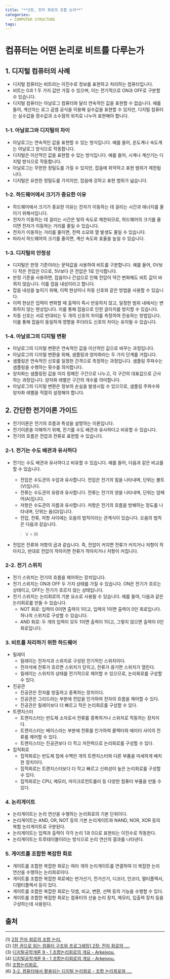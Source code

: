 ```yaml
---
title: "**2장, 전자 회로의 조합 논리**"
categories:
  - COMPUTER STRUCTURE
tags:
---
```

# 컴퓨터는 어떤 논리로 비트를 다루는가

## 1. 디지털 컴퓨터의 사례
- 디지털 컴퓨터는 비트라는 이진수로 정보를 표현하고 처리하는 컴퓨터입니다.
- 비트는 0과 1 두 가지 값만 가질 수 있으며, 이는 전기적으로 ON과 OFF로 구분할 수 있습니다.
- 디지털 컴퓨터는 아날로그 컴퓨터와 달리 연속적인 값을 표현할 수 없습니다. 예를 들어, 계산자는 로그 곱셈 공식을 이용해 실수값을 표현할 수 있지만, 디지털 컴퓨터는 실수값을 정수값과 소수점의 위치로 나누어 표현해야 합니다.

### 1-1. 아날로그와 디지털의 차이
- 아날로그는 연속적인 값을 표현할 수 있는 방식입니다. 예를 들어, 온도계나 속도계는 아날로그 방식으로 작동합니다.
- 디지털은 이산적인 값을 표현할 수 있는 방식입니다. 예를 들어, 시계나 계산기는 디지털 방식으로 작동합니다.
- 아날로그는 무한한 정밀도를 가질 수 있지만, 잡음에 취약하고 표현 범위가 제한됩니다.
- 디지털은 유한한 정밀도를 가지지만, 잡음에 강하고 표현 범위가 넓습니다.

### 1-2. 하드웨어에서 크기가 중요한 이유
- 하드웨어에서 크기가 중요한 이유는 전자가 이동하는 데 걸리는 시간과 에너지를 줄이기 위해서입니다.
- 전자가 이동하는 데 걸리는 시간은 빛의 속도로 제한되므로, 하드웨어의 크기를 줄이면 전자가 이동하는 거리를 줄일 수 있습니다.
- 전자가 이동하는 거리를 줄이면, 전력 소모와 열 발생도 줄일 수 있습니다.
- 따라서 하드웨어의 크기를 줄이면, 계산 속도와 효율을 높일 수 있습니다.

### 1-3. 디지털의 안정성
- 디지털은 판정 기준이라는 문턱값을 사용하여 비트를 구분합니다. 예를 들어, 0V보다 작은 전압은 0으로, 5V보다 큰 전압은 1로 인식합니다.
- 판정 기준을 사용하면, 잡음이나 간섭으로 인해 전압이 약간 변화해도 비트 값이 바뀌지 않습니다. 이를 잡음 내성이라고 합니다.
- 잡음 내성을 높이기 위해, 이력 현상이나 차동 신호와 같은 방법을 사용할 수 있습니다.
- 이력 현상은 입력이 변화할 때 출력이 즉시 반응하지 않고, 일정한 범위 내에서는 변화하지 않는 현상입니다. 이를 통해 잡음으로 인한 글리치를 방지할 수 있습니다.
- 차동 신호는 서로 반대되는 두 개의 신호의 차이를 측정하여 전송하는 방법입니다. 이를 통해 잡음이 동일하게 영향을 주더라도 신호의 차이는 유지될 수 있습니다.

### 1-4. 아날로그의 디지털 변환
- 아날로그의 디지털 변환은 연속적인 값을 이산적인 값으로 바꾸는 과정입니다.
- 아날로그의 디지털 변환을 위해, 샘플링과 양자화라는 두 가지 단계를 거칩니다.
- 샘플링은 연속적인 신호를 일정한 간격으로 측정하는 과정입니다. 샘플링 주파수는 샘플링을 수행하는 횟수를 의미합니다.
- 양자화는 샘플링된 값을 미리 정해진 구간으로 나누고, 각 구간의 대표값으로 근사하는 과정입니다. 양자화 레벨은 구간의 개수를 의미합니다.
- 아날로그의 디지털 변환은 정보의 손실을 발생시킬 수 있으므로, 샘플링 주파수와 양자화 레벨을 적절히 설정해야 합니다.

## 2. 간단한 전기이론 가이드
- 전기이론은 전기의 흐름과 특성을 설명하는 이론입니다.
- 전기이론을 이해하기 위해, 전기를 수도 배관과 유사하다고 비유할 수 있습니다.
- 전기의 흐름은 전압과 전류로 표현할 수 있습니다.

### 2-1. 전기는 수도 배관과 유사하다
- 전기는 수도 배관과 유사하다고 비유할 수 있습니다. 예를 들어, 다음과 같은 비교를 할 수 있습니다.
    - 전압은 수도관의 수압과 유사합니다. 전압은 전기의 힘을 나타내며, 단위는 볼트(V)입니다.
    - 전류는 수도관의 유량과 유사합니다. 전류는 전기의 양을 나타내며, 단위는 암페어(A)입니다.
    - 저항은 수도관의 지름과 유사합니다. 저항은 전기의 흐름을 방해하는 정도를 나타내며, 단위는 옴(Ω)입니다.
    - 전압, 전류, 저항 사이에는 오옴의 법칙이라는 관계식이 있습니다. 오옴의 법칙은 다음과 같습니다.

  >V = IR

- 전압은 전류와 저항의 곱과 같습니다. 즉, 전압이 커지면 전류가 커지거나 저항이 작아지고, 반대로 전압이 작아지면 전류가 작아지거나 저항이 커집니다.

### 2-2. 전기 스위치
- 전기 스위치는 전기의 흐름을 제어하는 장치입니다.
- 전기 스위치는 ON과 OFF 두 가지 상태를 가질 수 있습니다. ON은 전기가 흐르는 상태이고, OFF는 전기가 흐르지 않는 상태입니다.
- 전기 스위치는 논리회로의 기본 요소로 사용될 수 있습니다. 예를 들어, 다음과 같은 논리회로를 만들 수 있습니다.
    - NOT 회로: 입력이 0이면 출력이 1이고, 입력이 1이면 출력이 0인 회로입니다. 하나의 스위치로 구성할 수 있습니다.
    - AND 회로: 두 개의 입력이 모두 1이면 출력이 1이고, 그렇지 않으면 출력이 0인 회로입니다.

### 3. 비트를 처리하기 위한 하드웨어
- 릴레이
  - 릴레이는 전자석과 스위치로 구성된 전기적인 스위치이다.
  - 전자석에 전류가 흐르면 스위치가 닫히고, 전류가 끊기면 스위치가 열린다.
  - 릴레이는 스위치의 상태를 전기적으로 제어할 수 있으므로, 논리회로를 구성할 수 있다.
- 진공관
  - 진공관은 전자를 방출하고 증폭하는 장치이다.
  - 진공관은 그리드라는 부분에 전압을 인가하여 전자의 흐름을 제어할 수 있다.
  - 진공관은 릴레이보다 더 빠르고 작은 논리회로를 구성할 수 있다.
- 트랜지스터
  - 트랜지스터는 반도체 소자로서 전류를 증폭하거나 스위치로 작동하는 장치이다.
  - 트랜지스터는 베이스라는 부분에 전류를 인가하여 콜렉터와 에미터 사이의 전류를 제어할 수 있다.
  - 트랜지스터는 진공관보다 더 작고 저전력으로 논리회로를 구성할 수 있다.
- 집적회로
  - 집적회로는 반도체 칩에 수백만 개의 트랜지스터와 다른 부품을 미세하게 배치한 장치이다.
  - 집적회로는 트랜지스터보다 더 작고 빠르고 신뢰성이 높은 논리회로를 구성할 수 있다.
  - 집적회로는 CPU, 메모리, 마이크로컨트롤러 등 다양한 컴퓨터 부품을 만들 수 있다.

### 4. 논리게이트
- 논리게이트는 논리 연산을 수행하는 논리회로의 기본 단위이다.
- 논리게이트는 AND, OR, NOT 등의 기본 논리게이트와 NAND, NOR, XOR 등의 복합 논리게이트로 구분된다.
- 논리게이트는 입력과 출력이 각각 논리 1과 0으로 표현되는 이진수로 작동한다.
- 논리게이트는 트루테이블이라는 방식으로 논리 연산의 결과를 나타낸다.

### 5. 게이트를 조합한 복잡한 회로
- 게이트를 조합한 복잡한 회로는 여러 개의 논리게이트를 연결하여 더 복잡한 논리 연산을 수행하는 논리회로이다.
- 게이트를 조합한 복잡한 회로에는 반가산기, 전가산기, 디코더, 인코더, 멀티플렉서, 디멀티플렉서 등이 있다.
- 게이트를 조합한 복잡한 회로는 덧셈, 비교, 변환, 선택 등의 기능을 수행할 수 있다.
- 게이트를 조합한 복잡한 회로는 컴퓨터의 산술 논리 장치, 메모리, 입출력 장치 등을 구성하는데 사용된다.


## 출처
--------
(1) [2장 전자 회로의 조합 논리.](https://gangjis.tistory.com/67.)  
(2) [[한 권으로 읽는 컴퓨터 구조와 프로그래밍] 2장: 전자 회로의 .... ](https://velog.io/@roro/한-권으로-읽는-컴퓨터-구조와-프로그래밍-2장-전자-회로의-조합-논리-논리게이트.)  
(3) [디지털공학개론 9 - 1 조합논리회로의 개요 - Arkeiyou.](https://bing.com/search?q=%ec%a0%84%ec%9e%90+%ed%9a%8c%eb%a1%9c%ec%9d%98+%ec%a1%b0%ed%95%a9+%eb%85%bc%eb%a6%ac.)  
(4) [디지털공학개론 9 - 1 조합논리회로의 개요 - Arkeiyou.](https://arkeiyou.tistory.com/143.)  
(5) [조합논리회로.](https://krakens.tistory.com/208.)  
(6) [3-2. 컴퓨터에서 활용되는 디지털 논리회로 - 조합 논리회로와 .... ](https://blog.naver.com/PostView.naver?blogId=computerpharmacy&logNo=223271436180.)